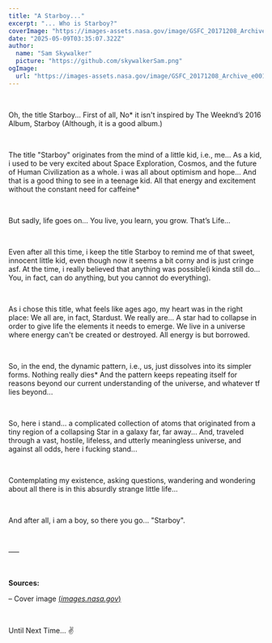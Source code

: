 ```yaml
---
title: "A Starboy..."
excerpt: "... Who is Starboy?"
coverImage: "https://images-assets.nasa.gov/image/GSFC_20171208_Archive_e001979/GSFC_20171208_Archive_e001979~orig.jpg"
date: "2025-05-09T03:35:07.322Z"
author:
  name: "Sam Skywalker"
  picture: "https://github.com/skywalkerSam.png"
ogImage:
  url: "https://images-assets.nasa.gov/image/GSFC_20171208_Archive_e001979/GSFC_20171208_Archive_e001979~orig.jpg"
---
```


&nbsp;

Oh, the title Starboy... First of all, No\* it isn't inspired by The Weeknd’s 2016 Album, Starboy (Although, it is a good album.)

&nbsp;

The title "Starboy" originates from the mind of a little kid, i.e., me… As a kid, i used to be very excited about Space Exploration, Cosmos, and the future of Human Civilization as a whole. i was all about optimism and hope... And that is a good thing to see in a teenage kid. All that energy and excitement without the constant need for caffeine\*

&nbsp;

But sadly, life goes on... You live, you learn, you grow. That’s Life…

&nbsp;

Even after all this time, i keep the title Starboy to remind me of that sweet, innocent little kid, even though now it seems a bit corny and is just cringe asf. At the time, i really believed that anything was possible(i kinda still do… You, in fact, can do anything, but you cannot do everything).

&nbsp;

As i chose this title, what feels like ages ago, my heart was in the right place: We all are, in fact, Stardust. We really are... A star had to collapse in order to give life the elements it needs to emerge. We live in a universe where energy can't be created or destroyed. All energy is but borrowed.

&nbsp;

So, in the end, the dynamic pattern, i.e., us, just dissolves into its simpler forms. Nothing really dies\* And the pattern keeps repeating itself for reasons beyond our current understanding of the universe, and whatever tf lies beyond...

&nbsp;

So, here i stand... a complicated collection of atoms that originated from a tiny region of a collapsing Star in a galaxy far, far away... And, traveled through a vast, hostile, lifeless, and utterly meaningless universe, and against all odds, here i fucking stand...

&nbsp;

Contemplating my existence, asking questions, wandering and wondering about all there is in this absurdly strange little life...

&nbsp;

And after all, i am a boy, so there you go... "Starboy".

&nbsp;

–––

&nbsp;

**Sources:**

– Cover image [(_images.nasa.gov_)](https://images.nasa.gov/details/GSFC_20171208_Archive_e001979)

&nbsp;

Until Next Time... ✌️

&nbsp;
